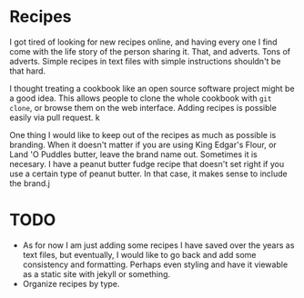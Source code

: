 # Recipes
I got tired of looking for new recipes online, and having every one I
find come with the life story of the person sharing it. That, and adverts. Tons
of adverts. Simple recipes in text files with simple instructions shouldn't be
that hard. 

I thought treating a cookbook like an open source software project might be a good idea.
This allows people to clone the whole cookbook with `git clone`, or browse them
on the web interface. Adding recipes is possible easily via pull request. k


One thing I would like to keep out of the recipes as much as possible is branding.
When it doesn't matter if you are using King Edgar's Flour, or Land 'O Puddles butter,
leave the brand name out. Sometimes it is necesary. I have a peanut butter fudge
recipe that doesn't set right if you use a certain type of peanut butter. In
that case, it makes sense to include the brand.j




# TODO
- As for now I am just adding some recipes I have saved over the years as text files, but eventually, I would like to go back and add some consistency and formatting.
Perhaps even styling and have it viewable as a static site with jekyll or something.
- Organize recipes by type. 
